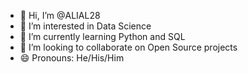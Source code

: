- 👋 Hi, I’m @ALIAL28
- 👀 I’m interested in Data Science
- 🌱 I’m currently learning Python and SQL
- 💞️ I’m looking to collaborate on Open Source projects
- 😄 Pronouns: He/His/Him

<!---
ALIAL28/ALIAL28 is a ✨ special ✨ repository because its `README.md` (this file) appears on your GitHub profile.
You can click the Preview link to take a look at your changes.
--->
